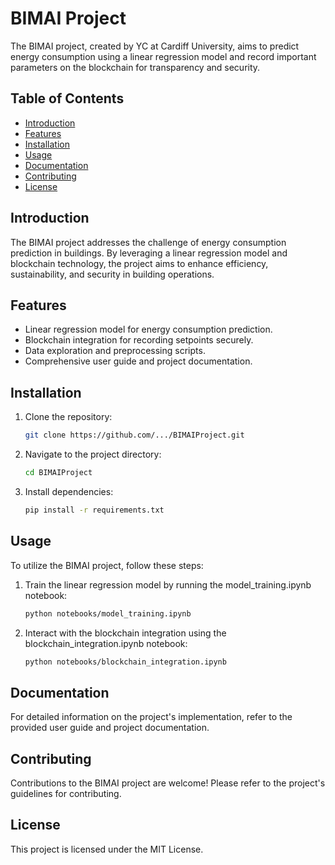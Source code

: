 # BIMAI Project

The BIMAI project, created by YC at Cardiff University, aims to predict energy consumption using a linear regression model and record important parameters on the blockchain for transparency and security.

## Table of Contents

- [Introduction](#introduction)
- [Features](#features)
- [Installation](#installation)
- [Usage](#usage)
- [Documentation](#documentation)
- [Contributing](#contributing)
- [License](#license)

## Introduction

The BIMAI project addresses the challenge of energy consumption prediction in buildings. By leveraging a linear regression model and blockchain technology, the project aims to enhance efficiency, sustainability, and security in building operations.

## Features

- Linear regression model for energy consumption prediction.
- Blockchain integration for recording setpoints securely.
- Data exploration and preprocessing scripts.
- Comprehensive user guide and project documentation.

## Installation

1. Clone the repository:

    ```bash
    git clone https://github.com/.../BIMAIProject.git
    ```

2. Navigate to the project directory:

    ```bash
    cd BIMAIProject
    ```

3. Install dependencies:

    ```bash
    pip install -r requirements.txt
    ```

## Usage

To utilize the BIMAI project, follow these steps:

1. Train the linear regression model by running the model_training.ipynb notebook:

    ```bash
    python notebooks/model_training.ipynb
    ```

2. Interact with the blockchain integration using the blockchain_integration.ipynb notebook:

    ```bash
    python notebooks/blockchain_integration.ipynb
    ```

## Documentation

For detailed information on the project's implementation, refer to the provided user guide and project documentation.

## Contributing

Contributions to the BIMAI project are welcome! Please refer to the project's guidelines for contributing.

## License

This project is licensed under the MIT License.
